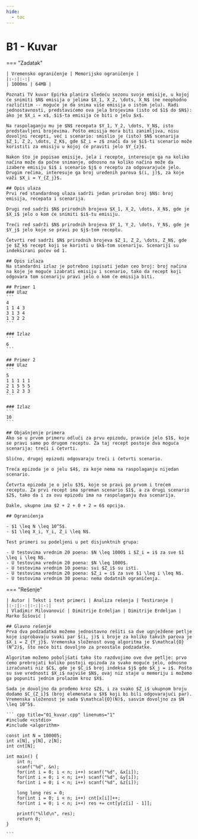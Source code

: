 ```yaml
---
hide:
  - toc
---
```


# B1 - Kuvar

=== "Zadatak"
	
	| Vremensko ograničenje | Memorijsko ograničenje |
	|:-:|:-:|
	| 1000ms | 64MB |
	
	Poznati TV kuvar Epirka planira sledeću sezonu svoje emisije, u kojoj će snimiti $N$ emisija o jelima $X_1, X_2, \dots, X_N$ (ne neophodno različitim -- moguće je da snima više emisija o istom jelu). Radi jednostavnosti, predstavićemo ova jela brojevima (isto od $1$ do $N$): ako je $X_i = x$, $i$-ta emisija će biti o jelu $x$.
	
	Na raspolaganju mu je $N$ recepata $Y_1, Y_2, \dots, Y_N$, isto predstavljeni brojevima. Pošto emisija mora biti zanimljiva, nisu dovoljni recepti, već i scenario: smislio je (isto) $N$ scenarija $Z_1, Z_2, \dots, Z_K$, gde $Z_i = z$ znači da se $i$-ti scenario može koristiti za emisiju u kojoj će praviti jelo $Y_{z}$.
	
	Nakon što je popisao emisije, jela i recepte, interesuje ga na koliko načina može da počne snimanje, odnosno na koliko načina može da izabere emisiju $i$ i scenario $j$ o receptu za odgovarajuće jelo. Drugim rečima, interesuje ga broj uređenih parova $(i, j)$, za koje važi $X_i = Y_{Z_j}$.
	
	## Opis ulaza
	Prvi red standardnog ulaza sadrži jedan prirodan broj $N$: broj emisija, recepata i scenarija.
	
	Drugi red sadrži $N$ prirodnih brojeva $X_1, X_2, \dots, X_N$, gde je $X_i$ jelo o kom će snimiti $i$-tu emisiju.
	
	Treći red sadrži $N$ prirodnih brojeva $Y_1, Y_2, \dots, Y_N$, gde je $Y_j$ jelo koje se pravi po $j$-tom receptu.
	
	Četvrti red sadrži $N$ prirodnih brojeva $Z_1, Z_2, \dots, Z_N$, gde je $Z_k$ recept koji se koristi u $k$-tom scenariju. Scenariji su indeksirani počev od 1.
	
	## Opis izlaza
	Na standardni izlaz je potrebno ispisati jedan ceo broj: broj načina na koje je moguće izabrati emisiju i scenario, tako da recept koji odgovara tom scenariju pravi jelo o kom će emisija biti.
	
	## Primer 1
	### Ulaz
	```
	4
	1 1 4 3
	3 1 3 4
	1 3 2 2
	```
	
	### Izlaz
	```
	6
	```
	
	## Primer 2
	### Ulaz
	```
	5
	1 1 1 1 1
	2 1 5 5 5
	2 1 2 3 3
	```
	
	### Izlaz
	```
	10
	```
	
	## Objašnjenje primera
	Ako se u prvom primeru odluči za prvu epizodu, praviće jelo $1$, koje se pravi samo po drugom receptu. Za taj recept postoje dva moguća scenarija: treći i četvrti.
	
	Slično, drugoj epizodi odgovaraju treći i četvrti scenario.
	
	Treća epizoda je o jelu $4$, za koje nema na raspolaganju nijedan scenario.
	
	Četvrta epizoda je o jelu $3$, koje se pravi po prvom i trećem receptu. Za prvi recept ima spreman scenario $1$, a za drugi scenario $2$, tako da i za ovu epizodu ima na raspolaganju dva scenarija.
	
	Dakle, ukupno ima $2 + 2 + 0 + 2 = 6$ opcija.
	
	## Ograničenja
	
	- $1 \leq N \leq 10^5$.
	- $1 \leq X_i, Y_i, Z_i \leq N$.
	
	Test primeri su podeljeni u pet disjunktnih grupa:
	
	- U testovima vrednim 20 poena: $N \leq 1000$ i $Z_i = i$ za sve $1 \leq i \leq N$.
	- U testovima vrednim 20 poena: $N \leq 1000$.
	- U testovima vrednim 10 poena: svi $Z_i$ su isti.
	- U testovima vrednim 20 poena: $Z_i = i$ za sve $1 \leq i \leq N$.
	- U testovima vrednim 30 poena: nema dodatnih ograničenja.
	
=== "Rešenje"
	
	| Autor | Tekst i test primeri | Analiza rеšenja | Testiranje |
	|:-:|:-:|:-:|:-:|
	| Vladimir Milovanović | Dimitrije Erdeljan | Dimitrije Erdeljan | Marko Šišović |
	
	## Glavno rešenje
	Prva dva podzadatka možemo jednostavno rešiti sa dve ugnježdene petlje koje isprobavaju svaki par $(i, j)$ i broje za koliko takvih parova je $X_i = Z_{Y_j}$. Vremenska složenost ovog algoritma je $\mathcal{O}(N^2)$, što neće biti dovoljno za preostale podzadatke.
	
	Algoritam možemo poboljšati tako što razdvojimo ove dve petlje: prvo ćemo prebrojati koliko postoji epizoda za svako moguće jelo, odnosno izračunati niz $C$, gde je $C_i$ broj indeksa $j$ gde $X_j = i$. Pošto su sve vrednosti $X_i$ najviše $N$, ovaj niz staje u memoriju i možemo ga popuniti jednim prolazom kroz $X$.
	
	Sada je dovoljno da prođemo kroz $Z$, i za svako $Z_i$ ukupnom broju dodamo $C_{Z_i}$ (broj elemenata u $X$ koji bi bili odgovarajući par). Vremenska složenost je sada $\mathcal{O}(N)$, sasvim dovoljno za $N \leq 10^5$.
	
	``` cpp title="01_kuvar.cpp" linenums="1"
	#include <cstdio>
	#include <algorithm>
	
	const int N = 100005;
	int x[N], y[N], z[N];
	int cnt[N];
	
	int main() {
	    int n;
	    scanf("%d", &n);
	    for(int i = 0; i < n; i++) scanf("%d", &x[i]);
	    for(int i = 0; i < n; i++) scanf("%d", &y[i]);
	    for(int i = 0; i < n; i++) scanf("%d", &z[i]);
	
	    long long res = 0;
	    for(int i = 0; i < n; i++) cnt[x[i]]++;
	    for(int i = 0; i < n; i++) res += cnt[y[z[i] - 1]];
	
	    printf("%lld\n", res);
	    return 0;
	}

	```
